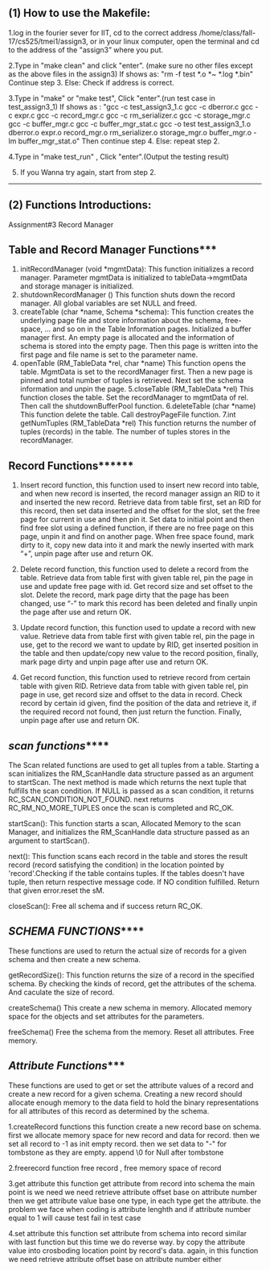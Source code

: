 (1) How to use the Makefile:
----------------------------------------------------------
1.log in the fourier sever for IIT, cd to the correct address /home/class/fall-17/cs525/tmei1/assign3, or in your linux computer, open the terminal and cd to the address of the "assign3” where you put.

2.Type in "make clean" and click "enter". (make sure no other files except as the above files in the assign3)
If shows as:
"rm -f  test *.o *~ *.log *.bin"
Continue step 3.   Else: Check if address is correct.

3.Type in "make" or "make test", Click "enter".(run test case in test_assign3_1)
If shows as :
"gcc  -c test_assign3_1.c
gcc  -c dberror.c
gcc  -c expr.c
gcc  -c  record_mgr.c
gcc  -c rm_serializer.c
gcc  -c storage_mgr.c
gcc -c buffer_mgr.c
gcc  -c buffer_mgr_stat.c
gcc -o test test_assign3_1.o dberror.o expr.o record_mgr.o rm_serializer.o storage_mgr.o buffer_mgr.o -lm buffer_mgr_stat.o"
Then continue step 4. Else: repeat step 2.

4.Type in "make test_run" , Click "enter".(Output the testing result)

5. If you Wanna try again, start from step 2.
----------------------------------------------------------


(2) Functions Introductions:
----------------------------------------------------------
Assignment#3 Record Manager

**********Table and Record Manager Functions*************
----------------------------------------------------------
1. initRecordManager (void *mgmtData):
This function initializes a record manager. Parameter mgmtData is initialized to tableData->mgmtData and storage manager is initialized.
2. shutdownRecordManager ()
This function shuts down the record manager. All global variables are set NULL and freed.
3. createTable (char *name, Schema *schema):
This function creates the underlying page file and store information about the schema, free-space, ... and so on in the Table Information pages. Initialized a buffer manager first. An empty page is allocated and the information of schema is stored into the empty page. Then this page is written into the first page and file name is set to the parameter name.
4. openTable (RM_TableData *rel, char *name)
This function opens the table. MgmtData is set to the recordManager first. Then a new page is pinned and total number of tuples is retrieved. Next set the schema information and unpin the page.
5.closeTable (RM_TableData *rel)
This function closes the table. Set the recordManager to mgmtData of rel. Then call the shutdownBufferPool function.
6.deleteTable (char *name)
This function delete the table. Call destroyPageFile function.
7.int getNumTuples (RM_TableData *rel)
This function returns the number of tuples (records) in the table. The number of tuples stores in the recordManager.

****Record Functions**********
----------------------------------------------------------
1. Insert record function, this function used to insert new record into table, and when new record is inserted, the record manager assign an RID to it and inserted the new record. Retrieve data from table first, set an RID for this record, then set data inserted and the offset for the slot, set the free page for current in use and then pin it. Set data to initial point and then find free slot using a defined function, if there are no free page on this page, unpin it and find on another page. When free space found, mark dirty to it, copy new data into it and mark the newly inserted with mark “+”, unpin page after use and return OK.

2. Delete record function, this function used to delete a record from the table. Retrieve data from table first with given table rel, pin the page in use and update free page with id. Get record size and set offset to the slot. Delete the record, mark page dirty that the page has been changed, use “-” to mark this record has been deleted and finally unpin the page after use and return OK.

3. Update record function, this function used to update a record with new value. Retrieve data from table first with given table rel, pin the page in use, get to the record we want to update by RID, get inserted position in the table and then update/copy new value to the record position, finally, mark page dirty and unpin page after use and return OK.

4. Get record function, this function used to retrieve record from certain table with given RID. Retrieve data from table with given table rel, pin page in use, get record size and offset to the data in record. Check record by certain id given, find the position of the data and retrieve it, if the required record not found, then just return the function. Finally, unpin page after use and return OK.


*******scan functions***********
----------------------------------------------------------

The Scan related functions are used to get all tuples from a table. Starting a scan initializes the RM_ScanHandle data structure passed as an argument to startScan. The next method is made which returns the next tuple that fulfills the scan condition. If NULL is passed as a scan condition, it returns RC_SCAN_CONDITION_NOT_FOUND. next returns RC_RM_NO_MORE_TUPLES once the scan is completed and RC_OK.

startScan():
This function starts a scan, Allocated Memory to the scan Manager, and initializes the RM_ScanHandle data structure passed as an argument to startScan().

next():
This function scans each record in the table and stores the result record (record satisfying the condition) in the location pointed by  'record'.Checking if the table contains tuples. If the tables doesn't have tuple, then return respective message code. If NO condition fulfilled. Return that given error.reset the sM.

closeScan(): Free all schema and if success return RC_OK.


*********SCHEMA FUNCTIONS*************
----------------------------------------------------------

These functions are used to return the actual size of records for a given schema and then create a new schema. 

getRecordSize():
This function returns the size of a record in the specified schema. By checking the kinds of record, get the attributes of the schema. And caculate the size of record.

createSchema()
This create a new schema in memory. Allocated memory space for the objects and set attributes for the parameters.

freeSchema()
Free the schema from the memory. Reset all attributes. Free memory.

*******Attribute Functions**********
----------------------------------------------------------
These functions are used to get or set the attribute values of a record and create a new record for a given schema. Creating a new record should allocate enough memory to the data field to hold the binary representations for all attributes of this record as determined by the schema.

1.createRecord functions
    this function create a new record base on schema. first we allocate memory space for new record and data for record.
    then we set all record to -1 as init empty record. then we set data to "-" for tombstone as they are empty.
    append \0 for Null after tombstone

    
2.freerecord function
   free record , free memory space of record

3.get attribute 
   this function get attribute from record into schema
   the main point is we need we need retrieve attribute offset base on attribute number
   then we get attribute value base one type, in each type get the attribute. 
   the problem we face when coding is attribute lenghth and if attribute number equal to 1 will cause test fail in test case
   
4.set attribute
   this function set attribute from schema into record
   similar with last function but this time we do reverse way. by copy the attribute value into crosboding location point by record's data.
   again, in this function we need retrieve attribute offset base on attribute number either
